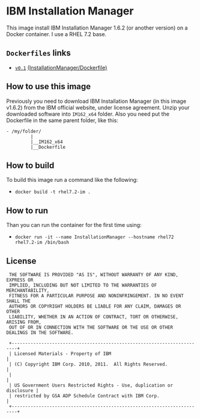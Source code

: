 # IBM Installation Manager
This image install IBM Installation Manager 1.6.2 (or another version) on a Docker container.
I use a RHEL 7.2 base.

## **`Dockerfiles`** links

* [`v0.1`](https://github.com/ingenieriainversa/Docker/blob/master/InstallationManager/Dockerfile) [(InstallationManager/Dockerfile)](https://github.com/ingenieriainversa/Docker/blob/master/InstallationManager/Dockerfile)

## How to use this image

Previously you need to download IBM Installation Manager (in this image v1.6.2) from the IBM official website, under license agreement. Unzip your downloaded software into `IM162_x64` folder. Also you need put the Dockerfile in the same parent folder, like this:

```
- /my/folder/
         |
         |__IM162_x64
         |__Dockerfile
```

## How to build
To build this image run a command like the following:
* `docker build -t rhel7.2-im .`

## How to run
Than you can run the container for the first time using:
* `docker run -it --name InstallationManager --hostname rhel72 rhel7.2-im /bin/bash`

## License

```
 THE SOFTWARE IS PROVIDED "AS IS", WITHOUT WARRANTY OF ANY KIND, EXPRESS OR
 IMPLIED, INCLUDING BUT NOT LIMITED TO THE WARRANTIES OF MERCHANTABILITY,
 FITNESS FOR A PARTICULAR PURPOSE AND NONINFRINGEMENT. IN NO EVENT SHALL THE
 AUTHORS OR COPYRIGHT HOLDERS BE LIABLE FOR ANY CLAIM, DAMAGES OR OTHER
 LIABILITY, WHETHER IN AN ACTION OF CONTRACT, TORT OR OTHERWISE, ARISING FROM,
 OUT OF OR IN CONNECTION WITH THE SOFTWARE OR THE USE OR OTHER DEALINGS IN THE SOFTWARE.

 +------------------------------------------------------------------------+
 | Licensed Materials - Property of IBM                                   |
 | (C) Copyright IBM Corp. 2010, 2011.  All Rights Reserved.              |
 |                                                                        |
 | US Government Users Restricted Rights - Use, duplication or disclosure |
 | restricted by GSA ADP Schedule Contract with IBM Corp.                 |
 +------------------------------------------------------------------------+
```
